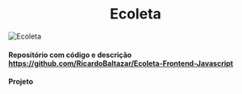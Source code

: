 <h1 align="center">Ecoleta</h1>  
  
![Ecoleta](https://user-images.githubusercontent.com/56805229/89372434-8b733380-d6bc-11ea-8aba-d62e8cea5cc7.png)  
  
#### Repositório com código e descrição https://github.com/RicardoBaltazar/Ecoleta-Frontend-Javascript  
#### Projeto

